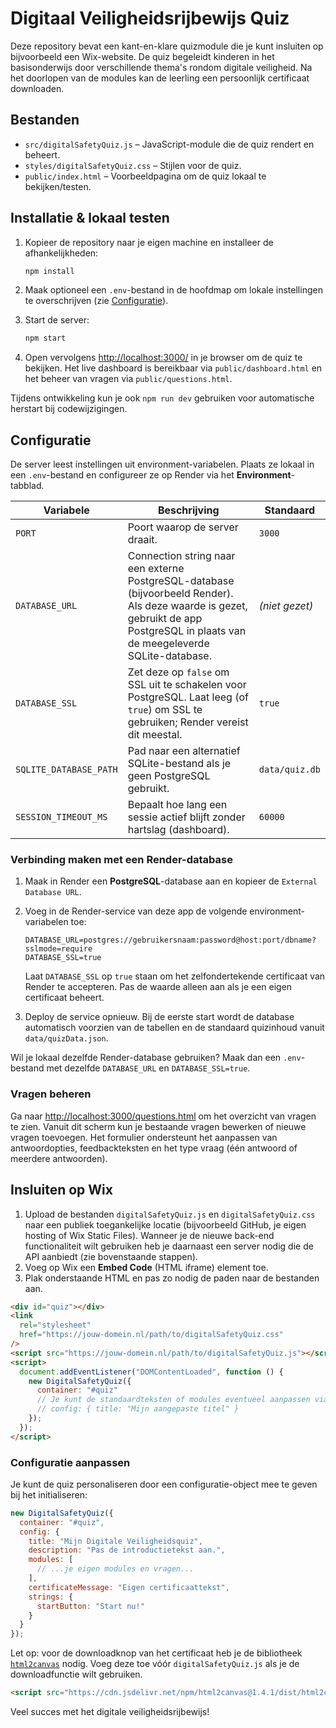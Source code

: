 # Digitaal Veiligheidsrijbewijs Quiz

Deze repository bevat een kant-en-klare quizmodule die je kunt insluiten op bijvoorbeeld een Wix-website. De quiz begeleidt kinderen in het basisonderwijs door verschillende thema's rondom digitale veiligheid. Na het doorlopen van de modules kan de leerling een persoonlijk certificaat downloaden.

## Bestanden

- `src/digitalSafetyQuiz.js` – JavaScript-module die de quiz rendert en beheert.
- `styles/digitalSafetyQuiz.css` – Stijlen voor de quiz.
- `public/index.html` – Voorbeeldpagina om de quiz lokaal te bekijken/testen.

## Installatie & lokaal testen

1. Kopieer de repository naar je eigen machine en installeer de afhankelijkheden:

   ```bash
   npm install
   ```

2. Maak optioneel een `.env`-bestand in de hoofdmap om lokale instellingen te overschrijven (zie [Configuratie](#configuratie)).

3. Start de server:

   ```bash
   npm start
   ```

4. Open vervolgens [http://localhost:3000/](http://localhost:3000/) in je browser om de quiz te bekijken. Het live dashboard is bereikbaar via `public/dashboard.html` en het beheer van vragen via `public/questions.html`.

Tijdens ontwikkeling kun je ook `npm run dev` gebruiken voor automatische herstart bij codewijzigingen.

## Configuratie

De server leest instellingen uit environment-variabelen. Plaats ze lokaal in een `.env`-bestand en configureer ze op Render via het **Environment**-tabblad.

| Variabele | Beschrijving | Standaard |
| --- | --- | --- |
| `PORT` | Poort waarop de server draait. | `3000` |
| `DATABASE_URL` | Connection string naar een externe PostgreSQL-database (bijvoorbeeld Render). Als deze waarde is gezet, gebruikt de app PostgreSQL in plaats van de meegeleverde SQLite-database. | *(niet gezet)* |
| `DATABASE_SSL` | Zet deze op `false` om SSL uit te schakelen voor PostgreSQL. Laat leeg (of `true`) om SSL te gebruiken; Render vereist dit meestal. | `true` |
| `SQLITE_DATABASE_PATH` | Pad naar een alternatief SQLite-bestand als je geen PostgreSQL gebruikt. | `data/quiz.db` |
| `SESSION_TIMEOUT_MS` | Bepaalt hoe lang een sessie actief blijft zonder hartslag (dashboard). | `60000` |

### Verbinding maken met een Render-database

1. Maak in Render een **PostgreSQL**-database aan en kopieer de `External Database URL`.
2. Voeg in de Render-service van deze app de volgende environment-variabelen toe:

   ```
   DATABASE_URL=postgres://gebruikersnaam:password@host:port/dbname?sslmode=require
   DATABASE_SSL=true
   ```

   Laat `DATABASE_SSL` op `true` staan om het zelfondertekende certificaat van Render te accepteren. Pas de waarde alleen aan als je een eigen certificaat beheert.

3. Deploy de service opnieuw. Bij de eerste start wordt de database automatisch voorzien van de tabellen en de standaard quizinhoud vanuit `data/quizData.json`.

Wil je lokaal dezelfde Render-database gebruiken? Maak dan een `.env`-bestand met dezelfde `DATABASE_URL` en `DATABASE_SSL=true`.

### Vragen beheren

Ga naar [http://localhost:3000/questions.html](http://localhost:3000/questions.html) om het overzicht van vragen te zien. Vanuit dit scherm kun je bestaande vragen bewerken of nieuwe vragen toevoegen. Het formulier ondersteunt het aanpassen van antwoordopties, feedbackteksten en het type vraag (één antwoord of meerdere antwoorden).

## Insluiten op Wix

1. Upload de bestanden `digitalSafetyQuiz.js` en `digitalSafetyQuiz.css` naar een publiek toegankelijke locatie (bijvoorbeeld GitHub, je eigen hosting of Wix Static Files). Wanneer je de nieuwe back-end functionaliteit wilt gebruiken heb je daarnaast een server nodig die de API aanbiedt (zie bovenstaande stappen).
2. Voeg op Wix een **Embed Code** (HTML iframe) element toe.
3. Plak onderstaande HTML en pas zo nodig de paden naar de bestanden aan.

```html
<div id="quiz"></div>
<link
  rel="stylesheet"
  href="https://jouw-domein.nl/path/to/digitalSafetyQuiz.css"
/>
<script src="https://jouw-domein.nl/path/to/digitalSafetyQuiz.js"></script>
<script>
  document.addEventListener("DOMContentLoaded", function () {
    new DigitalSafetyQuiz({
      container: "#quiz"
      // Je kunt de standaardteksten of modules eventueel aanpassen via de config-optie
      // config: { title: "Mijn aangepaste titel" }
    });
  });
</script>
```

### Configuratie aanpassen

Je kunt de quiz personaliseren door een configuratie-object mee te geven bij het initialiseren:

```javascript
new DigitalSafetyQuiz({
  container: "#quiz",
  config: {
    title: "Mijn Digitale Veiligheidsquiz",
    description: "Pas de introductietekst aan.",
    modules: [
      // ...je eigen modules en vragen...
    ],
    certificateMessage: "Eigen certificaattekst",
    strings: {
      startButton: "Start nu!"
    }
  }
});
```

Let op: voor de downloadknop van het certificaat heb je de bibliotheek [`html2canvas`](https://html2canvas.hertzen.com/) nodig. Voeg deze toe vóór `digitalSafetyQuiz.js` als je de downloadfunctie wilt gebruiken.

```html
<script src="https://cdn.jsdelivr.net/npm/html2canvas@1.4.1/dist/html2canvas.min.js"></script>
```

Veel succes met het digitale veiligheidsrijbewijs!
